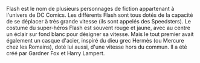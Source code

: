 Flash est le nom de plusieurs personnages de fiction appartenant à l'univers de DC Comics.
Les différents Flash sont tous dotés de la capacité de se déplacer à très grande vitesse (ils sont appelés des Speedsters). 
Le costume du super-héros Flash est souvent rouge et jaune, avec au centre un éclair sur fond blanc pour désigner sa vitesse.
Mais le tout premier avait également un casque d'acier, inspiré du dieu grec Hermès (ou Mercure chez les Romains), doté lui aussi, d'une vitesse hors du commun. Il a été créé par Gardner Fox et Harry Lampert. 
